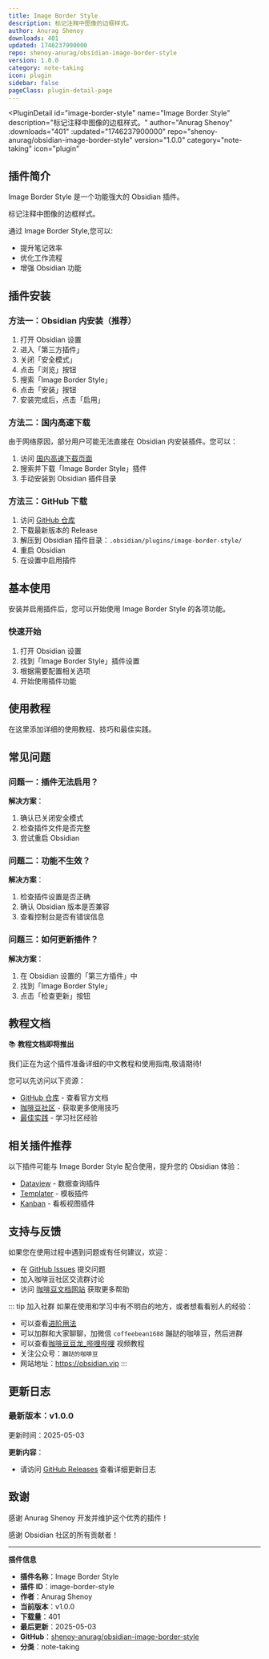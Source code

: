 ```yaml
---
title: Image Border Style
description: 标记注释中图像的边框样式。
author: Anurag Shenoy
downloads: 401
updated: 1746237900000
repo: shenoy-anurag/obsidian-image-border-style
version: 1.0.0
category: note-taking
icon: plugin
sidebar: false
pageClass: plugin-detail-page
---
```


<PluginDetail
  id="image-border-style"
  name="Image Border Style"
  description="标记注释中图像的边框样式。"
  author="Anurag Shenoy"
  :downloads="401"
  :updated="1746237900000"
  repo="shenoy-anurag/obsidian-image-border-style"
  version="1.0.0"
  category="note-taking"
  icon="plugin"
>

<!-- AUTO_GENERATED_START -->
## 插件简介

Image Border Style 是一个功能强大的 Obsidian 插件。

标记注释中图像的边框样式。

通过 Image Border Style,您可以:

- 提升笔记效率
- 优化工作流程
- 增强 Obsidian 功能

<!-- AUTO_GENERATED_END -->

<!-- AUTO_GENERATED_START -->
## 插件安装

### 方法一：Obsidian 内安装（推荐）

1. 打开 Obsidian 设置
2. 进入「第三方插件」
3. 关闭「安全模式」
4. 点击「浏览」按钮
5. 搜索「Image Border Style」
6. 点击「安装」按钮
7. 安装完成后，点击「启用」

### 方法二：国内高速下载

由于网络原因，部分用户可能无法直接在 Obsidian 内安装插件。您可以：

1. 访问 [国内高速下载页面](/zh/documentation/obsidian-plugins-download.html)
2. 搜索并下载「Image Border Style」插件
3. 手动安装到 Obsidian 插件目录

### 方法三：GitHub 下载

1. 访问 [GitHub 仓库](https://github.com/shenoy-anurag/obsidian-image-border-style)
2. 下载最新版本的 Release
3. 解压到 Obsidian 插件目录：`.obsidian/plugins/image-border-style/`
4. 重启 Obsidian
5. 在设置中启用插件

## 基本使用

安装并启用插件后，您可以开始使用 Image Border Style 的各项功能。

### 快速开始

1. 打开 Obsidian 设置
2. 找到「Image Border Style」插件设置
3. 根据需要配置相关选项
4. 开始使用插件功能

<!-- AUTO_GENERATED_END -->

<!-- CUSTOM_CONTENT_START:tutorial -->
## 使用教程

在这里添加详细的使用教程、技巧和最佳实践。

<!-- CUSTOM_CONTENT_END:tutorial -->

<!-- SHARED_CONTENT_START -->
## 常见问题

### 问题一：插件无法启用？

**解决方案**：
1. 确认已关闭安全模式
2. 检查插件文件是否完整
3. 尝试重启 Obsidian

### 问题二：功能不生效？

**解决方案**：
1. 检查插件设置是否正确
2. 确认 Obsidian 版本是否兼容
3. 查看控制台是否有错误信息

### 问题三：如何更新插件？

**解决方案**：
1. 在 Obsidian 设置的「第三方插件」中
2. 找到「Image Border Style」
3. 点击「检查更新」按钮

## 教程文档

📚 **教程文档即将推出**

我们正在为这个插件准备详细的中文教程和使用指南,敬请期待!

您可以先访问以下资源：
- [GitHub 仓库](https://github.com/shenoy-anurag/obsidian-image-border-style) - 查看官方文档
- [咖啡豆社区](/zh/bases/) - 获取更多使用技巧
- [最佳实践](/zh/best-practices/) - 学习社区经验

## 相关插件推荐

以下插件可能与 Image Border Style 配合使用，提升您的 Obsidian 体验：

- [Dataview](/zh/plugins/dataview.html) - 数据查询插件
- [Templater](/zh/plugins/templater-obsidian.html) - 模板插件
- [Kanban](/zh/plugins/obsidian-kanban.html) - 看板视图插件

## 支持与反馈

如果您在使用过程中遇到问题或有任何建议，欢迎：

- 在 [GitHub Issues](https://github.com/shenoy-anurag/obsidian-image-border-style/issues) 提交问题
- 加入咖啡豆社区交流群讨论
- 访问 [咖啡豆文档网站](https://obsidian.vip) 获取更多帮助

::: tip 加入社群
如果在使用和学习中有不明白的地方，或者想看看别人的经验：
- 可以查看[进阶用法](/zh/advanced)
- 可以加群和大家聊聊，加微信 `coffeebean1688` 蹦跶的咖啡豆，然后进群
- 可以查看[咖啡豆豆龙_哔哩哔哩](https://space.bilibili.com/618777356) 视频教程
- 关注公众号：`蹦跶的咖啡豆`
- 网站地址：https://obsidian.vip
:::
<!-- SHARED_CONTENT_END -->

<!-- AUTO_GENERATED_START -->
## 更新日志

### 最新版本：v1.0.0

更新时间：2025-05-03

**更新内容**：
- 请访问 [GitHub Releases](https://github.com/shenoy-anurag/obsidian-image-border-style/releases) 查看详细更新日志

## 致谢

感谢 Anurag Shenoy 开发并维护这个优秀的插件！

感谢 Obsidian 社区的所有贡献者！

---

**插件信息**
- **插件名称**：Image Border Style
- **插件 ID**：image-border-style
- **作者**：Anurag Shenoy
- **当前版本**：v1.0.0
- **下载量**：401
- **最后更新**：2025-05-03
- **GitHub**：[shenoy-anurag/obsidian-image-border-style](https://github.com/shenoy-anurag/obsidian-image-border-style)
- **分类**：note-taking
<!-- AUTO_GENERATED_END -->

</PluginDetail>

